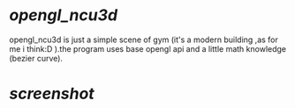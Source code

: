 # *opengl_ncu3d*
opengl_ncu3d is just a simple scene of gym (it's a modern building ,as for me i think:D ).the program uses base opengl api
and a little math knowledge (bezier curve).

# *screenshot* 
![]()
![]()
